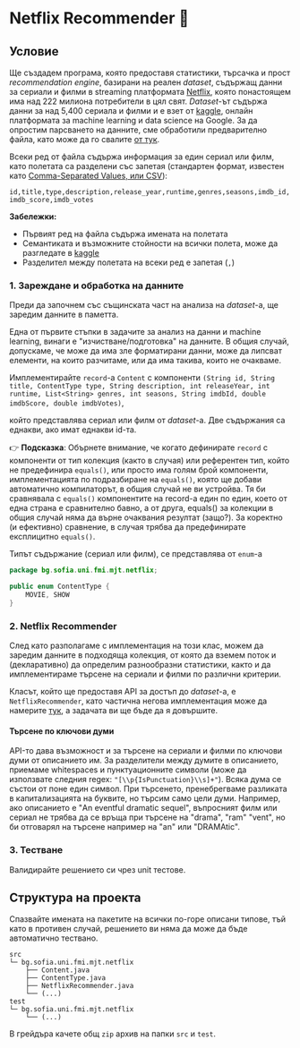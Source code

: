 # Netflix Recommender :popcorn:

## Условие

Ще създадем програма, която предоставя статистики, търсачка и прост *recommendation engine*, базирани на реален *dataset*, 
съдържащ данни за сериали и филми в streaming платформата [Netflix](https://www.netflix.com), която понастоящем има над 222 милиона потребители в цял свят. *Dataset*-ът съдържа данни за над 5,400 сериала и филми и е взет от [kaggle](https://www.kaggle.com/datasets/victorsoeiro/netflix-tv-shows-and-movies?select=titles.csv), онлайн платформата за machine learning и data science на Google.
За да опростим парсването на данните, сме обработили предварително файла, като може да го свалите [от тук](./resources/dataset.csv).

Всеки ред от файла съдържа информация за един сериал или филм, като полетата са разделени със запетая (стандартен формат, известен като [Comma-Separated Values, или CSV](https://en.wikipedia.org/wiki/Comma-separated_values)):

`id,title,type,description,release_year,runtime,genres,seasons,imdb_id,imdb_score,imdb_votes`

**Забележки:**

- Първият ред на файла съдържа имената на полетата
- Семантиката и възможните стойности на всички полета, може да разгледате в [kaggle](https://www.kaggle.com/datasets/victorsoeiro/netflix-tv-shows-and-movies?select=titles.csv)
- Разделител между полетата на всеки ред е запетая (`,`)

### 1. Зареждане и обработка на данните

Преди да започнем със същинската част на анализа на *dataset*-a, ще заредим данните в паметта.

Една от първите стъпки в задачите за анализ на данни и machine learning, винаги е "изчистване/подготовка" на данните. В общия случай, допускаме, че може да има зле форматирани данни, може да липсват елементи, на които разчитаме, или да има такива, които не очакваме.

Имплементирайтe `record`-a `Content` с компоненти
    `(String id, String title, ContentType type, String description, int releaseYear,
        int runtime, List<String> genres, int seasons, String imdbId, double imdbScore,
        double imdbVotes)`,

който представлява сериал или филм от *dataset*-a. Две съдържания са еднакви, ако имат еднакви id-та.

:point_right: **Подсказка**: Обърнете внимание, че когато дефинирате `record` с компоненти от тип колекция (както в случая) или референтен тип, който не предефинира `equals()`, или просто има голям брой компоненти, имплементацията по подразбиране на `equals()`, която ще добави автоматично компилаторът, в общия случай не ви устройва. Тя би сравнявала с `equals()` компонентите на record-a един по един, което от една страна е сравнително бавно, а от друга, equals() за колекции в общия случай няма да върне очаквания резултат (защо?). За коректно (и ефективно) сравнение, в случая трябва да предефинирате експлицитно `equals()`.

Типът съдържание (сериал или филм), се представлява от `enum`-a 

```java
package bg.sofia.uni.fmi.mjt.netflix;

public enum ContentType {
    MOVIE, SHOW
}
```

### 2. Netflix Recommender

След като разполагаме с имплементация на този клас, можем да заредим данните в подходяща колекция, от която да вземем поток и (декларативно) да определим разнообразни статистики, както и да имплементираме търсене на сериали и филми по различни критерии.

Класът, който ще предоставя API за достъп до *dataset*-a, е `NetflixRecommender`, като частична негова имплементация може да намерите [тук](./resources/NetflixRecommender.java), а задачата ви ще бъде да я довършите.

#### Търсене по ключови думи

API-то дава възможност и за търсене на сериали и филми по ключови думи от описанието им. За разделители между думите в описанието, приемаме whitespaces и пунктуационните символи (може да използвате следния regex: `"[\\p{IsPunctuation}\\s]+"`). Всяка дума се състои от поне един символ. При търсенето, пренебрегваме разликата в капитализацията на буквите, но търсим само цели думи. Например, ако описанието е "An eventful dramatic sequel", въпросният филм или сериал не трябва да се връща при търсене на "drama", "ram" "vent", но би отговарял на търсене например на "an" или "DRAMAtic". 

### 3. Тестване

Валидирайте решението си чрез unit тестове.

## Структура на проекта

Спазвайте имената на пакетите на всички по-горе описани типове, тъй като в противен случай, решението ви няма да може да бъде автоматично тествано.

```
src
└─ bg.sofia.uni.fmi.mjt.netflix
    ├── Content.java
    ├── ContentType.java
    ├── NetflixRecommender.java
    └── (...)
test
└─ bg.sofia.uni.fmi.mjt.netflix
    └── (...)
```

В грейдъра качете общ `zip` архив на папки `src` и `test`.